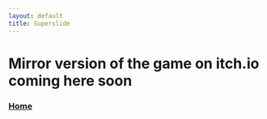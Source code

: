 ```yaml
---
layout: default
title: Superslide
---
```


# Mirror version of the game on itch.io coming here soon

### [Home](./index.md)